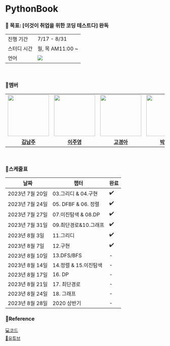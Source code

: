 # PythonBook
### 📝 목표:  [이것이 취업을 위한 코딩 테스트다] 완독
<table>
	<tr>
		<td>진행 기간</td>
		<td>7/17 - 8/31</td>
	</tr>
	<tr>
		<td>스터디 시간</td>
		<td>월, 목 AM11:00 ~ </td>
	</tr>
	<tr>
		<td>언어</td>
		<td><img src="https://img.shields.io/badge/python-3670A0?style=for-the-badge&logo=python&logoColor=ffdd54"></td>
	</tr>
</table>

<br>

### 🙆멤버
<table>
	
 <tr>
    <td align="center"><a href="https://github.com/Jupiter-J"><img src="https://file3.instiz.net/data/cached_img/upload/2021/03/02/20/d9459e5a8b7552eb00b5a5f3bb9f517a.jpg" width="130px;" alt=""></a></td>
    <td align="center"><a href="https://github.com/CodyMan0"><img src="https://github.com/sujin-park0607/PythonBook/assets/75667075/ef4e092c-da0e-4bcc-b700-a6ac8a2324e2" width="130px;" alt=""></a></td>
    <td align="center"><a href="https://github.com/GyungA"><img src="https://github.com/Python-Algorithm-Study/PythonBook/assets/71212038/c9351f3d-48b6-4373-b84e-ef2fff3dd5be" width="130px;" alt=""></a></td>
	 <td align="center"><a href="https://github.com/sujin-park0607"><img src="https://github.com/sujin-park0607/PythonBook/assets/75667075/7097cc45-af2c-4847-b285-fa00f36f4771" width="130px;" alt=""></a></td>

  </tr>
  <tr>
    <td align="center"><a href="https://github.com/Jupiter-J"><b>김남주</b></a></td>
    <td align="center"><a href="https://github.com/CodyMan0"><b>이주영</b></a></td>
    <td align="center"><a href="https://github.com/GyungA"><b>고경아</b></a></td>
	  <td align="center"><a href="https://github.com/sujin-park0607"><b>박수진</b></a></td>
  </tr> 
</table>

<br>

### 📆스케줄표
|날짜|챕터|완료|
|------|---|-|
|2023년 7월 20일|03.그리디 & 04.구현|✔️|
|2023년 7월 24일|05. DFBF & 06. 정렬|✔️|
|2023년 7월 27일|07.이진탐색 & 08.DP|✔️|
|2023년 7월 31일|09.최단경로&10.그래프|✔️|
|2023년 8월 3일|11.그리디|✔️|
|2023년 8월 7일|12.구현|✔️|
|2023년 8월 10일|13.DFS/BFS|-|
|2023년 8월 14일|14.정렬 & 15.이진탐색|-|
|2023년 8월 17일|16. DP|-|
|2023년 8월 21일|17. 최단경로|-|
|2023년 8월 24일|18. 그래프|-|
|2023년 8월 28일|2020 상반기|-|

### 📔Reference

[💻코드](https://github.com/ndb796/python-for-coding-test)
<br>
[🎥유튜브](https://www.youtube.com/watch?v=m-9pAwq1o3w)
	
